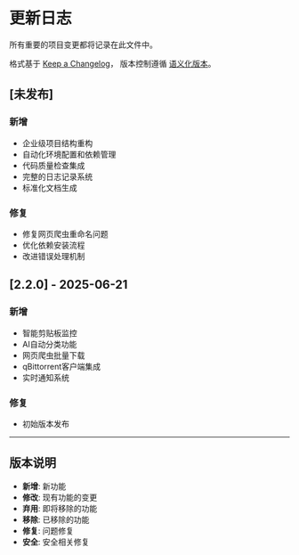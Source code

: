 # 更新日志

所有重要的项目变更都将记录在此文件中。

格式基于 [Keep a Changelog](https://keepachangelog.com/zh-CN/1.0.0/)，
版本控制遵循 [语义化版本](https://semver.org/lang/zh-CN/)。

## [未发布]

### 新增
- 企业级项目结构重构
- 自动化环境配置和依赖管理
- 代码质量检查集成
- 完整的日志记录系统
- 标准化文档生成

### 修复
- 修复网页爬虫重命名问题
- 优化依赖安装流程
- 改进错误处理机制

## [2.2.0] - 2025-06-21

### 新增
- 智能剪贴板监控
- AI自动分类功能
- 网页爬虫批量下载
- qBittorrent客户端集成
- 实时通知系统

### 修复
- 初始版本发布

---

## 版本说明

- **新增**: 新功能
- **修改**: 现有功能的变更
- **弃用**: 即将移除的功能
- **移除**: 已移除的功能
- **修复**: 问题修复
- **安全**: 安全相关修复

